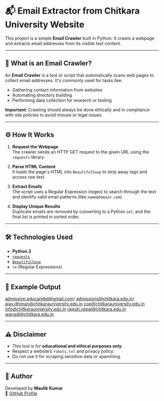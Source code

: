 # 📬 Email Extractor from Chitkara University Website

This project is a simple **Email Crawler** built in Python. It crawls a webpage and extracts email addresses from its visible text content.

---

## 📌 What is an Email Crawler?

An **Email Crawler** is a tool or script that automatically scans web pages to collect email addresses. It's commonly used for tasks like:

- Gathering contact information from websites
- Automating directory building
- Performing data collection for research or testing

**Important:** Crawling should always be done ethically and in compliance with site policies to avoid misuse or legal issues.

---

## ⚙️ How It Works

1. **Request the Webpage**  
   The crawler sends an HTTP GET request to the given URL using the `requests` library.

2. **Parse HTML Content**  
   It loads the page's HTML into `BeautifulSoup` to strip away tags and access raw text.

3. **Extract Emails**  
   The script uses a Regular Expression (regex) to search through the text and identify valid email patterns (like `name@domain.com`).

4. **Display Unique Results**  
   Duplicate emails are removed by converting to a Python `set`, and the final list is printed in sorted order.

---

## 🛠️ Technologies Used

- **Python 3**
- [`requests`](https://docs.python-requests.org/)
- [`BeautifulSoup`](https://www.crummy.com/software/BeautifulSoup/)
- `re` (Regular Expressions)

---

## 🧪 Example Output

admission.educarebd@gmail.com/
admissions@chitkara.edu.in/
ajay.dhiman@chitkarauniversity.edu.in
coe@chitkarauniversity.edu.in
info@chitkarauniversity.edu.in
rajesh.nepal@chitkara.edu.in
wangdi@chitkara.edu.in



---

## ⚠️ Disclaimer

- This tool is for **educational and ethical purposes only**.
- Respect a website’s `robots.txt` and privacy policy.
- Do not use it for scraping sensitive data or spamming.

---

## 👤 Author

Developed by **Maulik Kumar**  
🔗 [GitHub Profile](https://github.com/maulikk3)
